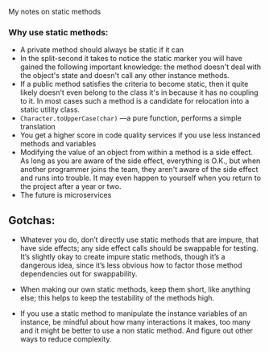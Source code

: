 My notes on static methods<!--more-->

### Why use static methods:
- A private method should always be static if it can
- In the split-second it takes to notice the static marker you will have gained the following important knowledge: the method doesn't deal with the object's state and doesn't call any other instance methods.
- If a public method satisfies the criteria to become static, then it quite likely doesn't even belong to the class it's in because it has no coupling to it. In most cases such a method is a candidate for relocation into a static utility class.
- `Character.toUpperCase(char)` —a pure function, performs a simple translation
- You get a higher score in code quality services if you use less instanced methods and variables
- Modifying the value of an object from within a method is a side effect. As long as you are aware of the side effect, everything is O.K., but when another programmer joins the team, they aren't aware of the side effect and runs into trouble. It may even happen to yourself when you return to the project after a year or two.
- The future is microservices


## Gotchas:

- Whatever you do, don’t directly use static methods that are impure, that have side effects; any side effect calls should be swappable for testing. It’s slightly okay to create impure static methods, though it’s a dangerous idea, since it’s less obvious how to factor those method dependencies out for swappability.

- When making our own static methods, keep them short, like anything else; this helps to keep the testability of the methods high.

- If you use a static method to manipulate the instance variables of an instance, be mindful about how many interactions it makes, too many and it might be better to use a non static method. And figure out other ways to reduce complexity.

